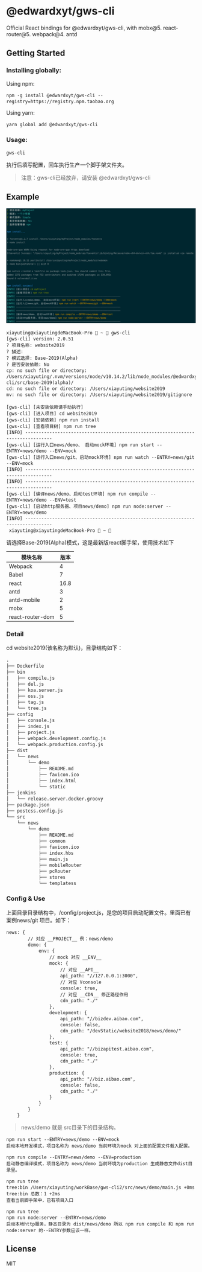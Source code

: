 # @edwardxyt/gws-cli
Official React bindings for @edwardxyt/gws-cli, with mobx@5. react-router@5. webpack@4. antd
## Getting Started
### Installing globally:
Using npm:
```
npm -g install @edwardxyt/gws-cli --registry=https://registry.npm.taobao.org
```
Using yarn:
```
yarn global add @edwardxyt/gws-cli
```
### Usage:

```
gws-cli
```
执行后填写配置，回车执行生产一个脚手架文件夹。
> 注意：gws-cli已经放弃，请安装 @edwardxyt/gws-cli

## Example

![WX20190411-180931](media/15549621575960/WX20190411-180931.png)


```
xiayuting@xiayutingdeMacBook-Pro  ~  gws-cli
[gws-cli] version: 2.0.51
? 项目名称: website2019
? 描述:
? 模式选择: Base-2019(Alpha)
? 是否安装依赖: No
cp: no such file or directory: /Users/xiayuting/.nvm/versions/node/v10.14.2/lib/node_modules/@edwardxyt/gws-cli/src/base-2019(alpha)/
cd: no such file or directory: /Users/xiayuting/website2019
mv: no such file or directory: /Users/xiayuting/website2019/gitignore

[gws-cli] [未安装依赖请手动执行]
[gws-cli] [进入项目] cd website2019
[gws-cli] [安装依赖] npm run install
[gws-cli] [查看项目树] npm run tree
[INFO] --------------------------------------------------------------------------------
[gws-cli] [运行入口news/demo、 启动mock环境] npm run start --ENTRY=news/demo --ENV=mock
[gws-cli] [运行入口news/git、启动mock环境] npm run watch --ENTRY=news/git --ENV=mock
[INFO] --------------------------------------------------------------------------------
[INFO] --------------------------------------------------------------------------------
[gws-cli] [编译news/demo、启动test环境] npm run compile --ENTRY=news/demo --ENV=test
[gws-cli] [启动http服务器、项目news/demo] npm run node:server --ENTRY=news/demo
[INFO] --------------------------------------------------------------------------------
 xiayuting@xiayutingdeMacBook-Pro  ~ 
```
请选择Base-2019(Alpha)模式，这是最新版react脚手架，使用技术如下

| 模块名称 | 版本 |
| --- | --- |
| Webpack | 4 |
| Babel | 7 |
| react | 16.8 |
| antd | 3 |
| antd-mobile | 2 |
| mobx | 5 |
| react-router-dom | 5 |

### Detail
cd website2019(该名称为默认)，目录结构如下：
```
.
├── Dockerfile
├── bin
│   ├── compile.js
│   ├── del.js
│   ├── koa.server.js
│   ├── oss.js
│   ├── tag.js
│   └── tree.js
├── config
│   ├── console.js
│   ├── index.js
│   ├── project.js
│   ├── webpack.development.config.js
│   └── webpack.production.config.js
├── dist
│   └── news
│       └── demo
│           ├── README.md
│           ├── favicon.ico
│           ├── index.html
│           └── static
├── jenkins
│   └── release.server.docker.groovy
├── package.json
├── postcss.config.js
└── src
    └── news
        └── demo
            ├── README.md
            ├── common
            ├── favicon.ico
            ├── index.hbs
            ├── main.js
            ├── mobileRouter
            ├── pcRouter
            ├── stores
            └── templatess
```

### Config & Use
上面目录目录结构中，/config/project.js，是您的项目启动配置文件。里面已有案例news/git 项目。如下：

```
news: {
        // 对应 __PROJECT__ 例：news/demo
        demo: {
            env: {
                // mock 对应 __ENV__
                mock: {
                    // 对应 __API__
                    api_path: "//127.0.0.1:3000",
                    // 对应 Vconsole
                    console: true,
                    // 对应 __CDN__ 修正路径作用
                    cdn_path: "./"
                },
                development: {
                    api_path: "//bizdev.aibao.com",
                    console: false,
                    cdn_path: "/devStatic/website2018/news/demo/"
                },
                test: {
                    api_path: "//bizapitest.aibao.com",
                    console: true,
                    cdn_path: "./"
                },
                production: {
                    api_path: "//biz.aibao.com",
                    console: false,
                    cdn_path: "./"
                }
            }
        }
    }
```
> news/demo 就是 src目录下的目录结构。

```
npm run start --ENTRY=news/demo --ENV=mock
启动本地开发模式，项目名称为 news/demo 当前环境为mock 对上面的配置文件载入配置。
```

```
npm run compile --ENTRY=news/demo --ENV=production
启动静态编译模式，项目名称为 news/demo 当前环境为production 生成静态文件dist目录里。
```

```
npm run tree
tree:bin /Users/xiayuting/workBase/gws-cli2/src/news/demo/main.js +0ms
tree:bin 总数：1 +2ms
查看当前脚手架中，已有项目入口
```

```
npm run tree
npm run node:server --ENTRY=news/demo
启动本地http服务，静态目录为 dist/news/demo 所以 npm run compile 和 npm run node:server 的--ENTRY参数应该一样。
```
## License
MIT
